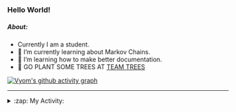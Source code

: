 ### Hello World!

##### About:
- Currently I am a student.
- 🌱 I’m currently learning about Markov Chains.
- 🌱 I’m learning how to make better documentation.
- 🌱 GO PLANT SOME TREES AT [TEAM TREES](https://teamtrees.org/)

[![Vyom's github activity graph](https://activity-graph.herokuapp.com/graph?username=Vyvy-vi)](https://github.com/ashutosh00710/github-readme-activity-graph)

---
<details>
  <summary>:zap: My Activity:</summary>
  
<!--START_SECTION:waka-->
![Code Time](http://img.shields.io/badge/Code%20Time-831%20hrs%202%20mins-blue)

**I'm a Night 🦉** 

```text
🌞 Morning    67 commits     ██░░░░░░░░░░░░░░░░░░░░░░░   8.26% 
🌆 Daytime    200 commits    ██████░░░░░░░░░░░░░░░░░░░   24.66% 
🌃 Evening    278 commits    ████████░░░░░░░░░░░░░░░░░   34.28% 
🌙 Night      266 commits    ████████░░░░░░░░░░░░░░░░░   32.8%

```
📅 **I'm Most Productive on Sunday** 

```text
Monday       72 commits     ██░░░░░░░░░░░░░░░░░░░░░░░   8.88% 
Tuesday      134 commits    ████░░░░░░░░░░░░░░░░░░░░░   16.52% 
Wednesday    122 commits    ███░░░░░░░░░░░░░░░░░░░░░░   15.04% 
Thursday     107 commits    ███░░░░░░░░░░░░░░░░░░░░░░   13.19% 
Friday       108 commits    ███░░░░░░░░░░░░░░░░░░░░░░   13.32% 
Saturday     92 commits     ██░░░░░░░░░░░░░░░░░░░░░░░   11.34% 
Sunday       176 commits    █████░░░░░░░░░░░░░░░░░░░░   21.7%

```


📊 **This Week I Spent My Time On** 

```text
🔥 Editors: 
VS Code                  3 hrs 47 mins       ███████████████████████░░   93.81% 
Vim                      14 mins             █░░░░░░░░░░░░░░░░░░░░░░░░   6.19%

🐱‍💻 Projects: 
palantir                 3 hrs 8 mins        ███████████████████░░░░░░   77.77% 
praise                   34 mins             ███░░░░░░░░░░░░░░░░░░░░░░   14.28% 
Call-Reminders-template  6 mins              ░░░░░░░░░░░░░░░░░░░░░░░░░   2.85% 
Unknown Project          6 mins              ░░░░░░░░░░░░░░░░░░░░░░░░░   2.59% 
discord-bot-army-basic-bo4 mins              ░░░░░░░░░░░░░░░░░░░░░░░░░   1.76%

```


 Last Updated on 07/07/2022 04:21:01 UTC
<!--END_SECTION:waka-->
</details>
